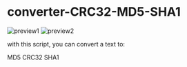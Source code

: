 # converter-CRC32-MD5-SHA1

![preview1](https://github.com/munichluca/converter-CRC32-MD5-SHA1/blob/master/preview%20(1).png) ![preview2](https://github.com/munichluca/converter-CRC32-MD5-SHA1/blob/master/preview%20(2).png)


with this script, you can convert a text to:

MD5
CRC32
SHA1



